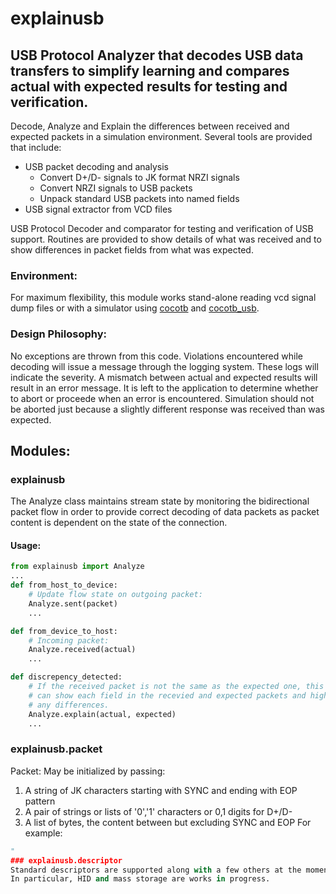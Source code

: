 # explainusb
## USB Protocol Analyzer that decodes USB data transfers to simplify learning and compares actual with expected results for testing and verification.

Decode, Analyze and Explain the differences between received and expected packets in a simulation environment.
Several tools are provided that include:
* USB packet decoding and analysis
  * Convert D+/D- signals to JK format NRZI signals
  * Convert NRZI signals to USB packets
  * Unpack standard USB packets into named fields
* USB signal extractor from VCD files

USB Protocol Decoder and comparator for testing and verification of USB
support. Routines are provided to show details of what was received and
to show differences in packet fields from what was expected.

### Environment:
For maximum flexibility, this module works stand-alone reading vcd signal dump
files or with a simulator using [cocotb](https://docs.cocotb.org/en/latest/) and
[cocotb_usb](https://github.com/antmicro/usb-test-suite-cocotb-usb).

### Design Philosophy:
No exceptions are thrown from this code.  Violations encountered while decoding
will issue a message through the logging system. These logs will indicate the
severity.  A mismatch between actual and expected results will result in an
error message.  It is left to the application to determine whether to abort or
proceede when an error is encountered.  Simulation should not be aborted just
because a slightly different response was received than was expected.

## Modules:
### explainusb
The Analyze class maintains stream state by monitoring the bidirectional packet
flow in order to provide correct decoding of data packets as packet content
is dependent on the state of the connection.

#### Usage:
```Python
from explainusb import Analyze
...
def from_host_to_device:
    # Update flow state on outgoing packet:
    Analyze.sent(packet)
    ...

def from_device_to_host:
    # Incoming packet:
    Analyze.received(actual)
    ...

def discrepency_detected:
    # If the received packet is not the same as the expected one, this function
    # can show each field in the recevied and expected packets and highlight
    # any differences.
    Analyze.explain(actual, expected)
    ...
```

### explainusb.packet
Packet: May be initialized by passing:
1. A string of JK characters starting with SYNC and ending with EOP pattern
2. A pair of strings or lists of '0','1' characters or 0,1 digits for D+/D-
3. A list of bytes, the content between but excluding SYNC and EOP
For example:
```Python
"
### explainusb.descriptor
Standard descriptors are supported along with a few others at the moment.
In particular, HID and mass storage are works in progress.

